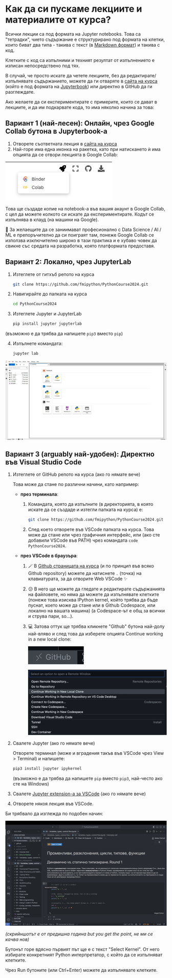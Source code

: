 # Как да си пускаме лекциите и материалите от курса?

Всички лекции са под формата на Jupyter notebooks. Това са "тетрадки", чието съдържание е структурирано под формата на клетки, които биват два типа - такива с текст (в [Markdown формат](https://www.markdownguide.org/basic-syntax/)) и такива с код.

Клетките с код са изпълними и техният резултат от изпълнението е изписан непосредствено под тях.

В случай, че просто искате да четете лекциите, без да редактирате/изпълнявате съдържанието, можете да ги отваряте в [сайта на курса](https://fmipython.github.io/PythonCourse2024/README.html) (който е под формата на [Jupyterbook](https://jupyterbook.org/en/stable/intro.html)) или директно в GitHub да ги разглеждате.

Ако желаете да си експериментирате с примерите, които се дават в лекциите, и да им подкарвате кода, то има няколко начина за това:

## Вариант 1 (най-лесен): Онлайн, чрез Google Collab бутона в Jupyterbook-a

1. Отворете съответната лекция в [сайта на курса](https://fmipython.github.io/PythonCourse2024/README.html)
2. Най-горе има една иконка на ракетка, като при натискането ѝ има опцията да се отвори лекцията в Google Collab:

![Collab light button](assets/collab-light.png)

Това ще създаде копие на notebook-a във вашия акаунт в Google Collab, с цел да можете колкото си искате да експериментирате. Кодът се изпълнява в клауд (на машини на Google).

🚀 За желаещите да се заниимават професионално с Data Science / AI / ML е препоръчително да си поиграят там, понеже Google Collab се използва изключително широко в тази практика и е хубаво човек да свикне със средата на разработка, която платформата предоставя.

## Вариант 2: Локално, чрез JupyterLab

1. Изтеглете от гитхъб репото на курса
    ```bash
    git clone https://github.com/fmipython/PythonCourse2024.git
    ```

2. Навигирайте до папката на курса
    ```bash
    cd PythonCourse2024
    ```

3. Изтеглете Jupyter и JupyterLab
    ```bash
    pip install jupyter jupyterlab
    ```
(възможно е да трябва да напишете `pip3` вместо `pip`)

4. Изпълнете командата: 
    ```bash
    jupyter lab
    ```

![Jupyter](assets/jupyter.png)

## Вариант 3 (arguably най-удобен): Директно във Visual Studio Code

1. Изтеглете от GitHub репото на курса (ако го нямате вече) 

    Това може да стане по различни начини, като например:
    * **през терминала**:
        1. Командата, която да изпълните (в директорията, в която искате да се създаде и изтегли папката на курса) е:
            ```bash
            git clone https://github.com/fmipython/PythonCourse2024.git
            ```
        2. След което отворете във VSCode папката на курса. Това може да стане или чрез графичния интерфейс, или (ако сте добавили VSCode във PATH) чрез командата `code PythonCourse2024`.

    * **през VSCode в браузъра**:
        1. 🪄 В [Github страницата на курса](https://github.com/fmipython/PythonCourse2024) (и по принцип във всяко Github repository) можете да натиснете `.` (точка) на клавиатурата, за да отворите Web VSCode ✨ 
        2. 😕 В него ще можете да гледате и редактирате съдържанията на файловете, но няма да можете да изпълнявате клетките (понеже това изисква IPython kernel, който трябва да бъде пуснат, което може да стане или в Github Codespace, или локално на вашата машина) (а Codespace-ът е общ за всички и струва пари, so...). 
        3. 💻 Затова оттук ще трябва кликнете "Github" бутона най-долу най-вляво и след това да изберете опцията Continue working in a new local clone:

            ![Github](assets/github.png)

            ![New local clone](assets/new-local-clone.png)

2. Свалете Jupyter (ако го нямате вече)

    Отворете терминал (може и вградения такъв във VSCode чрез View > Terminal) и напишете:
    ```bash
    pip3 install jupyter ipykernel
    ```
    (възможно е да трябва да напишете `pip` вместо `pip3`, най-често ако сте на Windows)

3. Свалете [Jupyter extension-а за VSCode](https://marketplace.visualstudio.com/items?itemName=ms-toolsai.jupyter) (ако го нямате вече)

4. Отворете някоя лекция във VSCode.

Би трябвало да изглежда по подобен начин:

![VSCode Jupyter Notebooks](assets/vscode-jupyter.png)

*(скрийншотът е от предишна година but you get the point, не ми се качва нов)*

Бутонът горе вдясно първият път ще е с текст "Select Kernel". От него избирате конкретният Python интерпретатор, с който да се изпълняват клетките.

Чрез Run бутоните (или Ctrl+Enter) можете да изпълнявате клетките.
